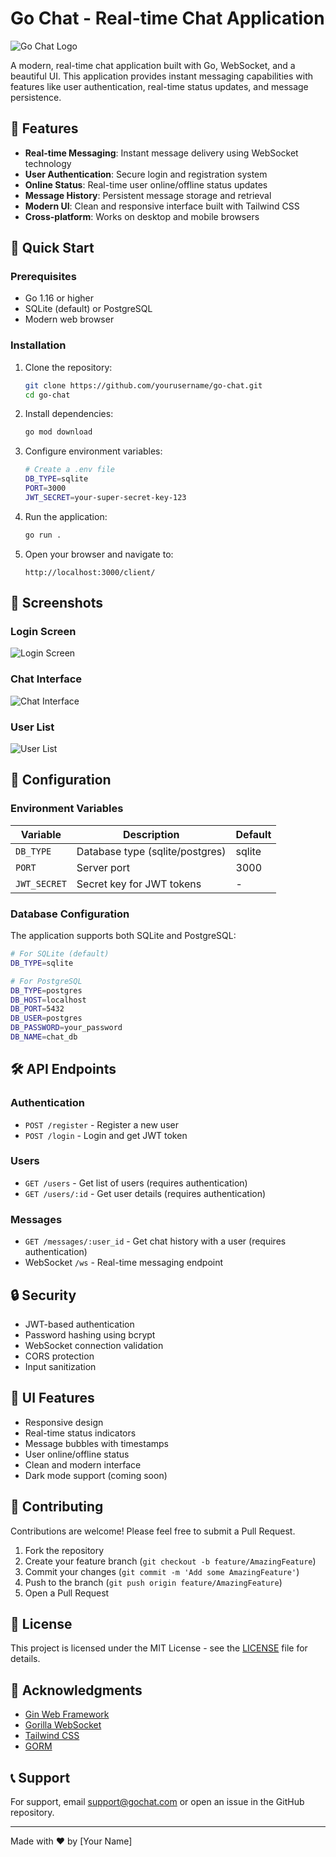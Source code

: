 # Go Chat - Real-time Chat Application

![Go Chat Logo](https://raw.githubusercontent.com/yourusername/go-chat/main/assets/logo.png)

A modern, real-time chat application built with Go, WebSocket, and a beautiful UI. This application provides instant messaging capabilities with features like user authentication, real-time status updates, and message persistence.

## 🌟 Features

- **Real-time Messaging**: Instant message delivery using WebSocket technology
- **User Authentication**: Secure login and registration system
- **Online Status**: Real-time user online/offline status updates
- **Message History**: Persistent message storage and retrieval
- **Modern UI**: Clean and responsive interface built with Tailwind CSS
- **Cross-platform**: Works on desktop and mobile browsers

## 🚀 Quick Start

### Prerequisites

- Go 1.16 or higher
- SQLite (default) or PostgreSQL
- Modern web browser

### Installation

1. Clone the repository:

   ```bash
   git clone https://github.com/yourusername/go-chat.git
   cd go-chat
   ```

2. Install dependencies:

   ```bash
   go mod download
   ```

3. Configure environment variables:

   ```bash
   # Create a .env file
   DB_TYPE=sqlite
   PORT=3000
   JWT_SECRET=your-super-secret-key-123
   ```

4. Run the application:

   ```bash
   go run .
   ```

5. Open your browser and navigate to:
   ```
   http://localhost:3000/client/
   ```

## 📸 Screenshots

### Login Screen

![Login Screen](https://raw.githubusercontent.com/yourusername/go-chat/main/assets/login.png)

### Chat Interface

![Chat Interface](https://raw.githubusercontent.com/yourusername/go-chat/main/assets/chat.png)

### User List

![User List](https://raw.githubusercontent.com/yourusername/go-chat/main/assets/users.png)

## 🔧 Configuration

### Environment Variables

| Variable     | Description                     | Default |
| ------------ | ------------------------------- | ------- |
| `DB_TYPE`    | Database type (sqlite/postgres) | sqlite  |
| `PORT`       | Server port                     | 3000    |
| `JWT_SECRET` | Secret key for JWT tokens       | -       |

### Database Configuration

The application supports both SQLite and PostgreSQL:

```bash
# For SQLite (default)
DB_TYPE=sqlite

# For PostgreSQL
DB_TYPE=postgres
DB_HOST=localhost
DB_PORT=5432
DB_USER=postgres
DB_PASSWORD=your_password
DB_NAME=chat_db
```

## 🛠️ API Endpoints

### Authentication

- `POST /register` - Register a new user
- `POST /login` - Login and get JWT token

### Users

- `GET /users` - Get list of users (requires authentication)
- `GET /users/:id` - Get user details (requires authentication)

### Messages

- `GET /messages/:user_id` - Get chat history with a user (requires authentication)
- WebSocket `/ws` - Real-time messaging endpoint

## 🔒 Security

- JWT-based authentication
- Password hashing using bcrypt
- WebSocket connection validation
- CORS protection
- Input sanitization

## 🎨 UI Features

- Responsive design
- Real-time status indicators
- Message bubbles with timestamps
- User online/offline status
- Clean and modern interface
- Dark mode support (coming soon)

## 🤝 Contributing

Contributions are welcome! Please feel free to submit a Pull Request.

1. Fork the repository
2. Create your feature branch (`git checkout -b feature/AmazingFeature`)
3. Commit your changes (`git commit -m 'Add some AmazingFeature'`)
4. Push to the branch (`git push origin feature/AmazingFeature`)
5. Open a Pull Request

## 📝 License

This project is licensed under the MIT License - see the [LICENSE](LICENSE) file for details.

## 🙏 Acknowledgments

- [Gin Web Framework](https://github.com/gin-gonic/gin)
- [Gorilla WebSocket](https://github.com/gorilla/websocket)
- [Tailwind CSS](https://tailwindcss.com)
- [GORM](https://gorm.io)

## 📞 Support

For support, email support@gochat.com or open an issue in the GitHub repository.

---

Made with ❤️ by [Your Name]
